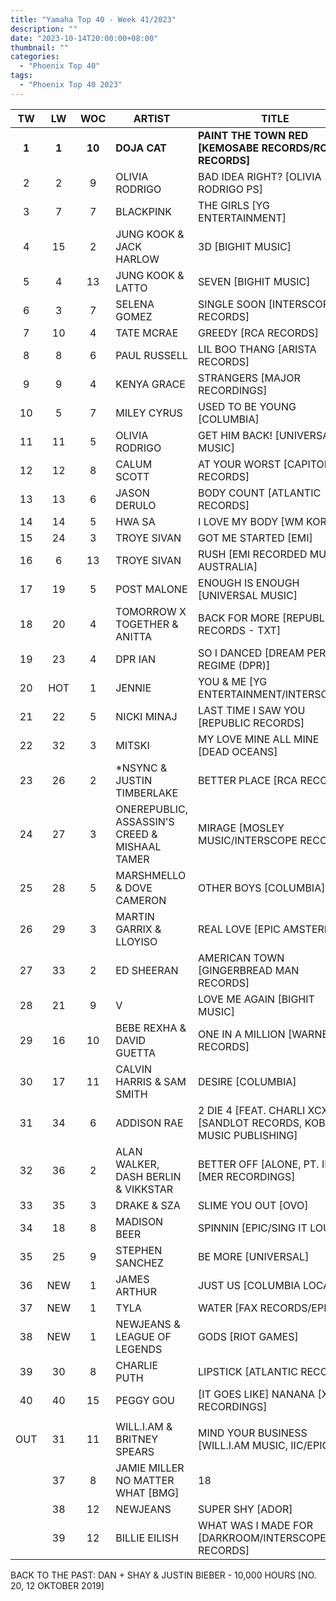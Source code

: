 ```yaml
---
title: "Yamaha Top 40 - Week 41/2023"
description: ""
date: "2023-10-14T20:00:00+08:00"
thumbnail: ""
categories:
  - "Phoenix Top 40"
tags:
  - "Phoenix Top 40 2023"
---
```

<!--more-->
|TW|LW|WOC|ARTIST|TITLE|PEAK|
|:----:|:----:|:----:|----|----|:----:|
|**1**|**1**|**10**|**DOJA CAT**|**PAINT THE TOWN RED [KEMOSABE RECORDS/RCA RECORDS]**|**1**|
|2|2|9|OLIVIA RODRIGO|BAD IDEA RIGHT? [OLIVIA RODRIGO PS]|1|
|3|7|7|BLACKPINK|THE GIRLS [YG ENTERTAINMENT]|3|
|4|15|2|JUNG KOOK & JACK HARLOW|3D [BIGHIT MUSIC]|4|
|5|4|13|JUNG KOOK & LATTO|SEVEN [BIGHIT MUSIC]|1|
|6|3|7|SELENA GOMEZ|SINGLE SOON [INTERSCOPE RECORDS]|3|
|7|10|4|TATE MCRAE|GREEDY [RCA RECORDS]|7|
|8|8|6|PAUL RUSSELL|LIL BOO THANG [ARISTA RECORDS]|8|
|9|9|4|KENYA GRACE|STRANGERS [MAJOR RECORDINGS]|9|
|10|5|7|MILEY CYRUS|USED TO BE YOUNG [COLUMBIA]|5|
|11|11|5|OLIVIA RODRIGO|GET HIM BACK! [UNIVERSAL MUSIC]|11|
|12|12|8|CALUM SCOTT|AT YOUR WORST [CAPITOL RECORDS]|12|
|13|13|6|JASON DERULO|BODY COUNT [ATLANTIC RECORDS]|13|
|14|14|5|HWA SA|I LOVE MY BODY [WM KOREA]|14|
|15|24|3|TROYE SIVAN|GOT ME STARTED [EMI]|15|
|16|6|13|TROYE SIVAN|RUSH [EMI RECORDED MUSIC AUSTRALIA]|2|
|17|19|5|POST MALONE|ENOUGH IS ENOUGH [UNIVERSAL MUSIC]|17|
|18|20|4|TOMORROW X TOGETHER & ANITTA|BACK FOR MORE [REPUBLIC RECORDS - TXT]|18|
|19|23|4|DPR IAN|SO I DANCED [DREAM PERFECT REGIME (DPR)]|19|
|20|HOT|1|JENNIE|YOU & ME [YG ENTERTAINMENT/INTERSCOPE]|20|
|21|22|5|NICKI MINAJ|LAST TIME I SAW YOU [REPUBLIC RECORDS]|21|
|22|32|3|MITSKI|MY LOVE MINE ALL MINE [DEAD OCEANS]|22|
|23|26|2|*NSYNC & JUSTIN TIMBERLAKE|BETTER PLACE [RCA RECORDS]|23|
|24|27|3|ONEREPUBLIC, ASSASSIN'S CREED & MISHAAL TAMER|MIRAGE [MOSLEY MUSIC/INTERSCOPE RECORDS]|24|
|25|28|5|MARSHMELLO & DOVE CAMERON|OTHER BOYS [COLUMBIA]|25|
|26|29|3|MARTIN GARRIX & LLOYISO|REAL LOVE [EPIC AMSTERDAM]|26|
|27|33|2|ED SHEERAN|AMERICAN TOWN [GINGERBREAD MAN RECORDS]|27|
|28|21|9|V|LOVE ME AGAIN [BIGHIT MUSIC]|8|
|29|16|10|BEBE REXHA & DAVID GUETTA|ONE IN A MILLION [WARNER RECORDS]|3|
|30|17|11|CALVIN HARRIS & SAM SMITH|DESIRE [COLUMBIA]|3|
|31|34|6|ADDISON RAE|2 DIE 4 [FEAT. CHARLI XCX] [SANDLOT RECORDS, KOBALT MUSIC PUBLISHING]|31|
|32|36|2|ALAN WALKER, DASH BERLIN & VIKKSTAR|BETTER OFF [ALONE, PT. III] [MER RECORDINGS]|32|
|33|35|3|DRAKE & SZA|SLIME YOU OUT [OVO]|33|
|34|18|8|MADISON BEER|SPINNIN [EPIC/SING IT LOUD]|18|
|35|25|9|STEPHEN SANCHEZ|BE MORE [UNIVERSAL]|16|
|36|NEW|1|JAMES ARTHUR|JUST US [COLUMBIA LOCAL]|36|
|37|NEW|1|TYLA|WATER [FAX RECORDS/EPIC]|37|
|38|NEW|1|NEWJEANS & LEAGUE OF LEGENDS|GODS [RIOT GAMES]|38|
|39|30|8|CHARLIE PUTH|LIPSTICK [ATLANTIC RECORDS]|30|
|40|40|15|PEGGY GOU|[IT GOES LIKE] NANANA [XL RECORDINGS]|1|
|||||||
|OUT|31|11|WILL.I.AM & BRITNEY SPEARS|MIND YOUR BUSINESS [WILL.I.AM MUSIC, IIC/EPIC]|5|
||37|8|JAMIE MILLER	NO MATTER WHAT [BMG]|18|
||38|12|NEWJEANS|SUPER SHY [ADOR]|3|
||39|12|BILLIE EILISH|WHAT WAS I MADE FOR [DARKROOM/INTERSCOPE RECORDS]|4|

BACK TO THE PAST: DAN + SHAY & JUSTIN BIEBER - 10,000 HOURS [NO. 20, 12 OKTOBER 2019]